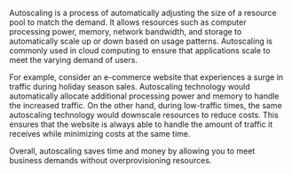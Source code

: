 Autoscaling is a process of automatically adjusting the size of a resource pool to match the demand. It allows resources such as computer processing power, memory, network bandwidth, and storage to automatically scale up or down based on usage patterns. Autoscaling is commonly used in cloud computing to ensure that applications scale to meet the varying demand of users.

For example, consider an e-commerce website that experiences a surge in traffic during holiday season sales. Autoscaling technology would automatically allocate additional processing power and memory to handle the increased traffic. On the other hand, during low-traffic times, the same autoscaling technology would downscale resources to reduce costs. This ensures that the website is always able to handle the amount of traffic it receives while minimizing costs at the same time. 

Overall, autoscaling saves time and money by allowing you to meet business demands without overprovisioning resources.